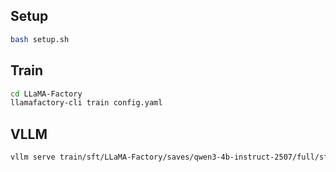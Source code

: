 ## Setup
```bash
bash setup.sh
```

## Train
```bash
cd LLaMA-Factory
llamafactory-cli train config.yaml
```

## VLLM 
```bash
vllm serve train/sft/LLaMA-Factory/saves/qwen3-4b-instruct-2507/full/sft --data-parallel-size 4
```